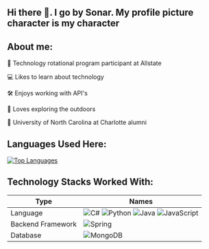 ## Hi there 👋. I go by Sonar. My profile picture character is my character

## About me: 
:briefcase: Technology rotational program participant at Allstate

:computer: Likes to learn about technology

:hammer_and_wrench: Enjoys working with API's

:fallen_leaf: Loves exploring the outdoors

:office: University of North Carolina at Charlotte alumni

## Languages Used Here: 
[![Top Languages](https://github-readme-stats-vert-gamma-78.vercel.app/api/top-langs/?username=sonearsonar)](https://github.com/SoNearSonar?tab=repositories)

## Technology Stacks Worked With: 
| Type                   | Names                     |
|-------------------------|----------------------|
| Language | ![C#](https://img.shields.io/badge/-C%23-239120?style=flat-square&logo=csharp&logoColor=white) ![Python](https://img.shields.io/badge/-Python-3776AB?style=flat-square&logo=python&logoColor=white) ![Java](https://camo.githubusercontent.com/89b27e8a35b931dd93afd5cb0aaf97acfde14e2363545bb84f91317fce5fda99/68747470733a2f2f74696e7975726c2e636f6d2f337a77786b6e7462) ![JavaScript](https://img.shields.io/badge/-JavaScript-F7DF1E?style=flat-square&logo=javascript&logoColor=white) |
| Backend Framework | ![Spring](https://img.shields.io/badge/-Spring%20Boot-6DB33F?style=flat-square&logo=spring&logoColor=white) |
| Database | ![MongoDB](https://img.shields.io/badge/-MongoDB-47A248?style=flat-square&logo=mongodb&logoColor=white) |
